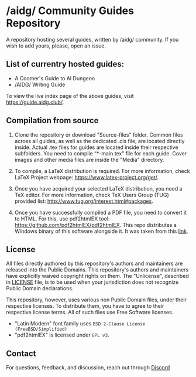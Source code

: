 # /aidg/ Community Guides Repository

A repository hosting several guides, written by /aidg/ community.
If you wish to add yours, please, open an issue.

## List of currentry hosted guides:
* A Coomer's Guide to AI Dungeon
* /AIDG/ Writing Guide

To view the live index page of the above guides, visit https://guide.aidg.club/.

## Compilation from source

1. Clone the repository or download "Source-files" folder.
Common files across all guides, as well as the dedicated .cls file, are located directly inside.
Actual .tex files for guides are located inside their respective subfolders.
You need to compile “*-main.tex” file for each guide.
Cover images and other media files are inside the "Media" directory.

2. To compile, a LaTeX distribution is required. For more information, check LaTeX Project webpage:
https://www.latex-project.org/get/.

3. Once you have acquired your selected LaTeX distribution, you need a TeX editor. For more information, check TeX Users Group (TUG) provided list:
http://www.tug.org/interest.html#packages.

4. Once you have successfully compiled a PDF file, you need to convert it to HTML. For this, use pdf2htmlEX tool:
https://github.com/pdf2htmlEX/pdf2htmlEX.
This repo distributes a Windows binary of this software alongside it.
It was taken from this [link](https://soft.rubypdf.com/software/pdf2htmlex-windows-version).

## License
All files directly authored by this repository's authors and maintainers are released into the Public Domains. This repository's authors and maintainers have explicitly waived copyright rights on them.
The "Unlicense", described in [LICENSE](https://github.com/CoomersGuide/CoomersGuide.github.io/blob/main/LICENSE) file, is to be used when your jurisdiction does not recognize Public Domain declarations.

This repository, however, uses various non Public Domain files, under their respective licenses. To distribute them, you have to agree to their respective license terms. All of such files use Free Software licenses.
* "Latin Modern" font family uses `BSD 2-Clause License (FreeBSD/Simplified)`
* "pdf2htmlEX" is licensed under `GPL v3`.

## Contact

For questions, feedback, and discussion, reach out through [Discord](https://discordapp.com/users/773014944718389248)
